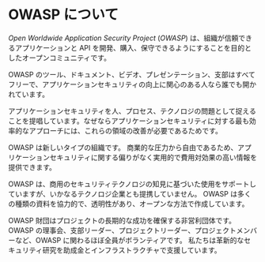 # OWASP について

*Open Worldwide Application Security Project* (*OWASP*) は、組織が信頼できるアプリケーションと API を開発、購入、保守できるようにすることを目的としたオープンコミュニティです。



OWASP のツール、ドキュメント、ビデオ、プレゼンテーション、支部はすべてフリーで、アプリケーションセキュリティの向上に関心のある人なら誰でも開かれています。


アプリケーションセキュリティを人、プロセス、テクノロジの問題として捉えることを提唱しています。なぜならアプリケーションセキュリティに対する最も効率的なアプローチには、これらの領域の改善が必要であるためです。



OWASP は新しいタイプの組織です。
商業的な圧力から自由であるため、アプリケーションセキュリティに関する偏りがなく実用的で費用対効果の高い情報を提供できます。


OWASP は、商用のセキュリティテクノロジの知見に基づいた使用をサポートしていますが、いかなるテクノロジ企業とも提携していません。
OWASP は多くの種類の資料を協力的で、透明性があり、オープンな方法で作成しています。


OWASP 財団はプロジェクトの長期的な成功を確保する非営利団体です。
OWASP の理事会、支部リーダー、プロジェクトリーダー、プロジェクトメンバーなど、OWASP に関わるほぼ全員がボランティアです。
私たちは革新的なセキュリティ研究を助成金とインフラストラクチャで支援しています。
